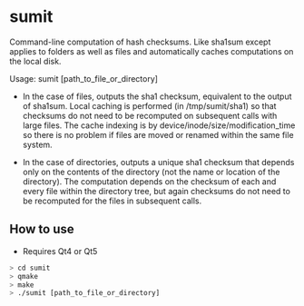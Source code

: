 # sumit
Command-line computation of hash checksums. Like sha1sum except applies to folders as well as files and automatically caches computations on the local disk.

Usage: sumit [path_to_file_or_directory]

* In the case of files, outputs the sha1 checksum, equivalent to the output of sha1sum. Local caching is performed (in /tmp/sumit/sha1) so that checksums do not need to be recomputed on subsequent calls with large files. The cache indexing is by device/inode/size/modification_time so there is no problem if files are moved or renamed within the same file system.

* In the case of directories, outputs a unique sha1 checksum that depends only on the contents of the directory (not the name or location of the directory). The computation depends on the checksum of each and every file within the directory tree, but again checksums do not need to be recomputed for the files in subsequent calls.


## How to use

* Requires Qt4 or Qt5

```bash
> cd sumit
> qmake
> make
> ./sumit [path_to_file_or_directory]
```

